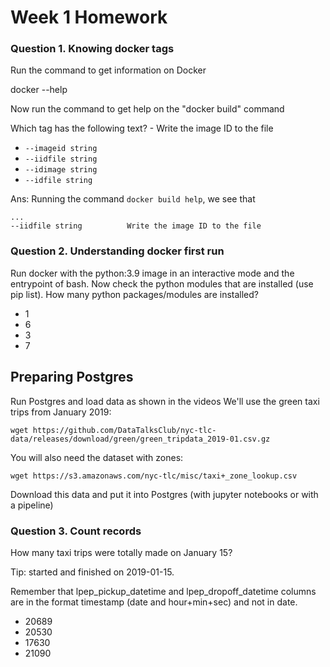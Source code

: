 # Week 1 Homework

### Question 1. Knowing docker tags

Run the command to get information on Docker

docker --help

Now run the command to get help on the "docker build" command

Which tag has the following text? - Write the image ID to the file

* `--imageid string`
* `--iidfile string`
* `--idimage string`
* `--idfile string`

Ans: Running the command `docker build help`, we see that
```
...
--iidfile string          Write the image ID to the file
```

### Question 2. Understanding docker first run

Run docker with the python:3.9 image in an interactive mode and the entrypoint of bash. Now check the python modules that are installed (use pip list). How many python packages/modules are installed?

* 1
* 6
* 3
* 7

## Preparing Postgres

Run Postgres and load data as shown in the videos We'll use the green taxi trips from January 2019:
```
wget https://github.com/DataTalksClub/nyc-tlc-data/releases/download/green/green_tripdata_2019-01.csv.gz
```
You will also need the dataset with zones:
```
wget https://s3.amazonaws.com/nyc-tlc/misc/taxi+_zone_lookup.csv
```
Download this data and put it into Postgres (with jupyter notebooks or with a pipeline)

### Question 3. Count records

How many taxi trips were totally made on January 15?

Tip: started and finished on 2019-01-15.

Remember that lpep_pickup_datetime and lpep_dropoff_datetime columns are in the format timestamp (date and hour+min+sec) and not in date.

* 20689
* 20530
* 17630
* 21090